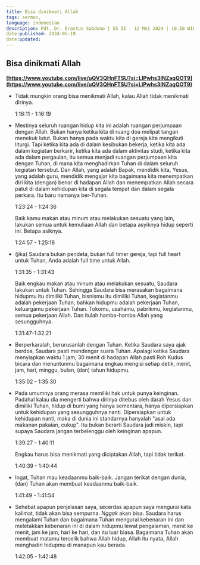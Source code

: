 ```yaml
---
title: Bisa dinikmati Allah
tags: sermon,
language: indonesian
description: Pdt. Dr. Erastus Sabdono | SS II - 12 Mei 2024 | 10.50 WIB
date:published: 2024-05-19
date:updated:
---
```


## Bisa dinikmati Allah

**[https://www.youtube.com/live/uQV3QHnFTSU?si=LIPwhs3lNZaqQOT9](https://www.youtube.com/live/uQV3QHnFTSU?si=LIPwhs3lNZaqQOT9)**


- Tidak mungkin orang bisa menikmati Allah, kalau Allah tidak menikmati dirinya.
    
    1:16:11 - 1:16:19
    

- Mestinya seluruh ruangan hidup kita ini adalah ruangan perjumpaan dengan Allah. Bukan hanya ketika kita di ruang doa melipat tangan menekuk lutut. Bukan hanya pada waktu kita di gereja kita mengikuti liturgi. Tapi ketika kita ada di dalam kesibukan bekerja, ketika kita ada dalam kegiatan berkarir, ketika kita ada dalam aktivitas studi, ketika kita ada dalam pergaulan, itu semua menjadi ruangan perjumpaan kita dengan Tuhan, di mana kita menghadirkan Tuhan di dalam seluruh kegiatan tersebut. Dan Allah, yang adalah Bapak, mendidik kita, Yesus, yang adalah guru, mendidik mengajar kita bagaimana kita menempatkan diri kita (dengan) benar di hadapan Allah dan menempatkan Allah secara patut di dalam kehidupan kita di segala tempat dan dalam segala perkara. Itu baru namanya ber-Tuhan. 
    
    1:23:24 - 1:24:36
    

    Baik kamu makan atau minum atau melakukan sesuatu yang lain, lakukan semua untuk kemuliaan Allah dan betapa asyiknya hidup seperti ini. Betapa asiknya.

    1:24:57 - 1:25:16

- (jika) Saudara bukan pendeta, bukan full timer gereja, tapi full heart untuk Tuhan, Anda adalah full time untuk Allah. 
    
    1:31:35 - 1:31:43
    

    Baik engkau makan atau minum atau melakukan sesuatu, Saudara lakukan untuk Tuhan. Sehingga Saudara bisa merasakan bagaimana hidupmu itu dimiliki Tuhan, bisnismu itu dimiliki Tuhan, kegiatanmu adalah pekerjaan Tuhan, bahkan hidupmu adalah pekerjaan Tuhan, keluargamu pekerjaan Tuhan. Tokomu, usahamu, pabrikmu, kegiatanmu, semua pekerjaan Allah. Dan itulah hamba-hamba Allah yang sesungguhnya.

    1:31:47-1:32:21

- Berperkaralah, berurusanlah dengan Tuhan. Ketika Saudara saya ajak berdoa, Saudara pasti mendengar suara Tuhan. Apalagi ketika Saudara menyiapkan waktu 1 jam, 30 menit di hadapan Allah pasti Roh Kudus bicara dan menuntunmu bagaimana engkau mengisi setiap detik, menit, jam, hari, minggu, bulan, (dan) tahun hidupmu.
    
    1:35:02 - 1:35:30
    

- Pada umumnya orang merasa memiliki hak untuk punya keinginan. Padahal kalau dia mengerti bahwa dirinya ditebus oleh darah Yesus dan dimiliki Tuhan, hidup di bumi yang hanya sementara, hanya dipersiapkan untuk kehidupan yang sesungguhnya nanti. Dipersiapkan untuk kehidupan nanti, maka di dunia ini standarnya hanyalah "asal ada makanan pakaian, cukup". Itu bukan berarti Saudara jadi miskin, tapi supaya Saudara jangan terbelenggu oleh keinginan apapun.
    
    1:39:27 - 1:40:11
    

    Engkau harus bisa menikmati yang diciptakan Allah, tapi tidak terikat.

    1:40:39 - 1:40:44

- Ingat, Tuhan mau keadaanmu baik-baik. Jangan terikat dengan dunia, (dan) Tuhan akan membuat keadaanmu baik-baik. 
    
    1:41:49 - 1:41:54
    
- Sehebat apapun penjelasan saya, secerdas apapun saya mengurai kata kalimat, tidak akan bisa sempurna. *Nggak* akan bisa. Saudara harus mengalami Tuhan dan bagaimana Tuhan mengurai kebenaran ini dan meletakkan kebenaran ini di dalam hidupmu lewat pengalaman, menit ke menit, jam ke jam, hari ke hari, dan itu luar biasa. Bagaimana Tuhan akan membuat matamu tercelik bahwa Allah hidup, Allah itu nyata, Allah menghadiri hidupmu di manapun kau berada.
    
    1:42:05 - 1:42:48